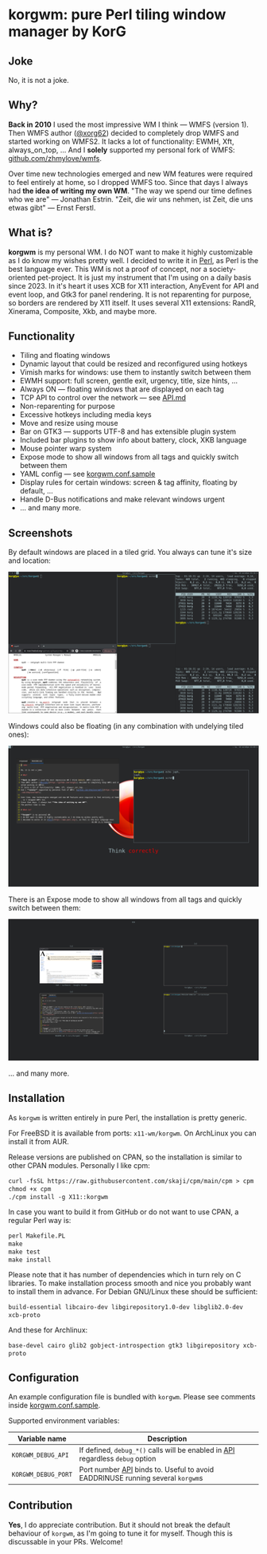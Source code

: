 # korgwm: pure Perl tiling window manager by KorG

## Joke

No, it is not a joke.

## Why?

**Back in 2010** I used the most impressive WM I think &mdash; WMFS (version 1).
Then WMFS author ([@xorg62](https://github.com/xorg62)) decided to completely drop WMFS and started working on WMFS2.
It lacks a lot of functionality: EWMH, Xft, always\_on\_top, ...
And I **solely** supported my personal fork of WMFS: [github.com/zhmylove/wmfs](https://github.com/zhmylove/wmfs).

Over time new technologies emerged and new WM features were required to feel entirely at home, so I dropped WMFS too.
Since that days I always had **the idea of writing my own WM**.
"The way we spend our time defines who we are" &mdash; Jonathan Estrin.
"Zeit, die wir uns nehmen, ist Zeit, die uns etwas gibt" &mdash; Ernst Ferstl.

## What is?

**korgwm** is my personal WM.
I do NOT want to make it highly customizable as I do know my wishes pretty well.
I decided to write it in [Perl](https://www.perl.org/), as Perl is the best language ever.
This WM is not a proof of concept, nor a society-oriented pet-project.
It is just my instrument that I'm using on a daily basis since 2023.
In it's heart it uses XCB for X11 interaction, AnyEvent for API and event loop, and Gtk3 for panel rendering.
It is not reparenting for purpose, so borders are rendered by X11 itself.
It uses several X11 extensions: RandR, Xinerama, Composite, Xkb, and maybe more.

## Functionality

- Tiling and floating windows
- Dynamic layout that could be resized and reconfigured using hotkeys
- Vimish marks for windows: use them to instantly switch between them
- EWMH support: full screen, gentle exit, urgency, title, size hints, ...
- Always ON &mdash; floating windows that are displayed on each tag
- TCP API to control over the network &mdash; see [API.md](API.md)
- Non-reparenting for purpose
- Excessive hotkeys including media keys
- Move and resize using mouse
- Bar on GTK3 &mdash; supports UTF-8 and has extensible plugin system
- Included bar plugins to show info about battery, clock, XKB language
- Mouse pointer warp system
- Expose mode to show all windows from all tags and quickly switch between them
- YAML config &mdash; see [korgwm.conf.sample](korgwm.conf.sample)
- Display rules for certain windows: screen & tag affinity, floating by default, ...
- Handle D-Bus notifications and make relevant windows urgent
- ... and many more.

## Screenshots

By default windows are placed in a tiled grid.  You always can tune it's size and location:

![Tiled windows](resources/screenshots/tiling.png)

Windows could also be floating (in any combination with undelying tiled ones):

![Floating windows](resources/screenshots/floating.png)

There is an Expose mode to show all windows from all tags and quickly switch between them:

![Expose all windows](resources/screenshots/expose.png)

... and many more.

## Installation

As `korgwm` is written entirely in pure Perl, the installation is pretty generic.

For FreeBSD it is available from ports: `x11-wm/korgwm`.
On ArchLinux you can install it from AUR.

Release versions are published on CPAN, so the installation is similar to other CPAN modules.
Personally I like cpm:

    curl -fsSL https://raw.githubusercontent.com/skaji/cpm/main/cpm > cpm
    chmod +x cpm
    ./cpm install -g X11::korgwm

In case you want to build it from GitHub or do not want to use CPAN, a regular Perl way is:

    perl Makefile.PL
    make
    make test
    make install

Please note that it has number of dependencies which in turn rely on C libraries.
To make installation process smooth and nice you probably want to install them in advance.
For Debian GNU/Linux these should be sufficient:

    build-essential libcairo-dev libgirepository1.0-dev libglib2.0-dev xcb-proto

And these for Archlinux:

    base-devel cairo glib2 gobject-introspection gtk3 libgirepository xcb-proto

## Configuration

An example configuration file is bundled with `korgwm`.
Please see comments inside [korgwm.conf.sample](korgwm.conf.sample).

Supported environment variables:

|    Variable name    |         Description                                                                         |
| ------------------- | ------------------------------------------------------------------------------------------- |
| `KORGWM_DEBUG_API`  | If defined, `debug_*()` calls will be enabled in [API](API.md) regardless `debug` option    |
| `KORGWM_DEBUG_PORT` | Port number [API](API.md) binds to. Useful to avoid EADDRINUSE running several `korgwm`s    |

## Contribution

**Yes**, I do appreciate contribution.
But it should not break the default behaviour of `korgwm`, as I'm going to tune it for myself.
Though this is discussable in your PRs.
Welcome!
